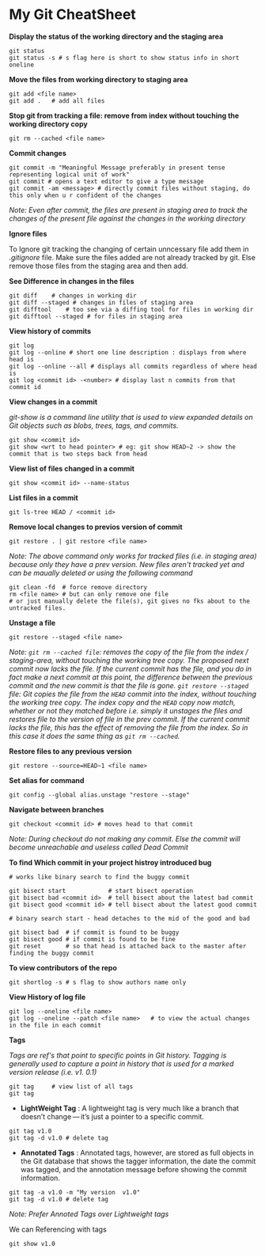 # My Git CheatSheet

**Display the status of the working directory and the staging area**

```
git status
git status -s # s flag here is short to show status info in short oneline
```

**Move the files from working directory to staging area**

```
git add <file name>
git add .   # add all files
```

**Stop git from tracking a file: remove from index without touching the working directory copy**

```
git rm --cached <file name>
```

**Commit changes**

```
git commit -m "Meaningful Message preferably in present tense representing logical unit of work"
git commit # opens a text editor to give a type message
git commit -am <message> # directly commit files without staging, do this only when u r confident of the changes
```

_Note: Even after commit, the files are present in staging area to track the changes of the present file against the changes in the working directory_

**Ignore files**

To Ignore git tracking the changing of certain unncessary file add them in <i>.gitignore</i> file. Make sure the files added are not already tracked by git. Else remove those files from the staging area and then add.

**See Difference in changes in the files**

```
git diff    # changes in working dir
git diff --staged # changes in files of staging area
git difftool    # too see via a diffing tool for files in working dir
git difftool --staged # for files in staging area
```

**View history of commits**

```
git log
git log --online # short one line description : displays from where head is
git log --online --all # displays all commits regardless of where head is
git log <commit id> -<number> # display last n commits from that commit id
```

**View changes in a commit**

_git-show is a command line utility that is used to view expanded details on Git objects such as blobs, trees, tags, and commits._

```
git show <commit id>
git show <wrt to head pointer> # eg: git show HEAD~2 -> show the commit that is two steps back from head
```

**View list of files changed in a commit**

```
git show <commit id> --name-status
```

**List files in a commit**

```
git ls-tree HEAD / <commit id>
```

**Remove local changes to previos version of commit**

```
git restore . | git restore <file name>
```

_Note: The above command only works for tracked files (i.e. in staging area) because only they have a prev version. New files aren't tracked yet and can be maually deleted or using the following command_

```
git clean -fd  # force remove directory
rm <file name> # but can only remove one file
# or just manually delete the file(s), git gives no fks about to the untracked files.
```

**Unstage a file**

```
git restore --staged <file name>
```

_Note: `git rm --cached file`: removes the copy of the file from the index / staging-area, without touching the working tree copy. The proposed next commit now lacks the file. If the current commit has the file, and you do in fact make a next commit at this point, the difference between the previous commit and the new commit is that the file is gone. `git restore --staged` file: Git copies the file from the `HEAD` commit into the index, without touching the working tree copy. The index copy and the `HEAD` copy now match, whether or not they matched before i.e. simply it unstages the files and restores file to the version of file in the prev commit. If the current commit lacks the file, this has the effect of removing the file from the index. So in this case it does the same thing as `git rm --cached`._

**Restore files to any previous version**

```
git restore --source=HEAD~1 <file name>
```

**Set alias for command**

```
git config --global alias.unstage "restore --stage"
```

**Navigate between branches**

```
git checkout <commit id> # moves head to that commit
```

_Note: During checkout do not making any commit. Else the commit will become unreachable and useless called Dead Commit_

**To find Which commit in your project histroy introduced bug**

```
# works like binary search to find the buggy commit

git bisect start            # start bisect operation
git bisect bad <commit id>  # tell bisect about the latest bad commit
git bisect good <commit id> # tell bisect about the latest good commit

# binary search start - head detaches to the mid of the good and bad

git bisect bad  # if commit is found to be buggy
git bisect good # if commit is found to be fine
git reset       # so that head is attached back to the master after finding the buggy commit
```

**To view contributors of the repo**

```
git shortlog -s # s flag to show authors name only
```

**View History of log file**

```
git log --oneline <file name>
git log --oneline --patch <file name>   # to view the actual changes in the file in each commit
```

**Tags**

_Tags are ref's that point to specific points in Git history. Tagging is generally used to capture a point in history that is used for a marked version release (i.e. v1. 0.1)_

```
git tag     # view list of all tags
git tag
```

- **LightWeight Tag** : A lightweight tag is very much like a branch that doesn’t change — it’s just a pointer to a specific commit.

```
git tag v1.0
git tag -d v1.0 # delete tag
```

- **Annotated Tags** : Annotated tags, however, are stored as full objects in the Git database that shows the tagger information, the date the commit was tagged, and the annotation message before showing the commit information.

```
git tag -a v1.0 -m "My version  v1.0"
git tag -d v1.0 # delete tag
```

_Note: Prefer Annoted Tags over Lightweight tags_

We can Referencing with tags

```
git show v1.0
```
